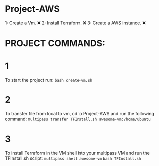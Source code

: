 # Project-AWS
1: Create a Vm. ❌
2: Install Terraform. ❌
3: Create a AWS instance. ❌ 


# PROJECT COMMANDS:

# 1
To start the project run:
`bash create-vm.sh`

# 2
To transfer file from local to vm, cd to Project-AWS and run the following command:
`multipass transfer TFInstall.sh awesome-vm:/home/ubuntu`

# 3
To install Terraform in the VM shell into your multipass VM and run the TFInstall.sh script: 
`multipass shell awesome-vm`
`bash TFInstall.sh`

